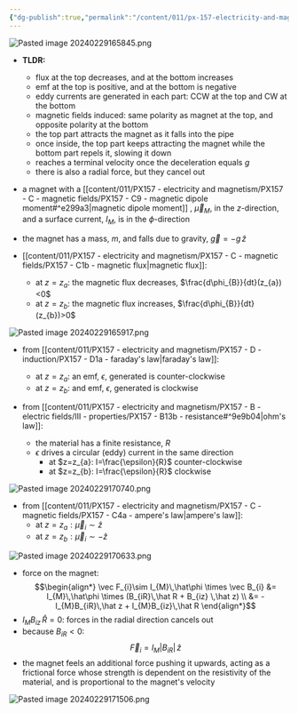 ```yaml
---
{"dg-publish":true,"permalink":"/content/011/px-157-electricity-and-magnetism/px-157-d-induction/px-157-d1f-a-falling-magnet-in-a-pipe/","created":"2024-10-01T18:27:10.235+01:00","updated":"2024-11-26T20:10:44.174+00:00"}
---
```


![Pasted image 20240229165845.png](/img/user/pics/Pasted%20image%2020240229165845.png)
- **TLDR:** 
	- flux at the top decreases, and at the bottom increases
	- emf at the top is positive, and at the bottom is negative
	- eddy currents are generated in each part: CCW at the top and CW at the bottom
	- magnetic fields induced: same polarity as magnet at the top, and opposite polarity at the bottom
	- the top part attracts the magnet as it falls into the pipe
	- once inside, the top part keeps attracting the magnet while the bottom part repels it, slowing it down
	- reaches a terminal velocity once the deceleration equals $g$
	- there is also a radial force, but they cancel out

- a magnet with a [[content/011/PX157 - electricity and magnetism/PX157 - C - magnetic fields/PX157 - C9 - magnetic dipole moment#^e299a3\|magnetic dipole moment]] , $\vec\mu_{M}$, in the $z$-direction, and a surface current, $I_{M}$, is in the $\phi$-direction
- the magnet has a mass, $m$, and falls due to gravity, $\vec g = -g\,\hat z$

- [[content/011/PX157 - electricity and magnetism/PX157 - C - magnetic fields/PX157 - C1b - magnetic flux\|magnetic flux]]:
	- at $z=z_{a}:$ the magnetic flux decreases, $\frac{d\phi_{B}}{dt}(z_{a})<0$ 
	- at $z=z_{b}:$ the magnetic flux increases, $\frac{d\phi_{B}}{dt}(z_{b})>0$ 

![Pasted image 20240229165917.png](/img/user/pics/Pasted%20image%2020240229165917.png)
- from [[content/011/PX157 - electricity and magnetism/PX157 - D - induction/PX157 - D1a - faraday's law\|faraday's law]]: 
	- at $z=z_{a}:$ an emf, $\epsilon$, generated is counter-clockwise
	- at $z=z_{b}:$ and emf, $\epsilon$, generated is clockwise

- from [[content/011/PX157 - electricity and magnetism/PX157 - B - electric fields/III - properties/PX157 - B13b - resistance#^9e9b04\|ohm's law]]:
	- the material has a finite resistance, $R$
	- $\epsilon$ drives a circular (eddy) current in the same direction
		- at $z=z_{a}: I=\frac{\epsilon}{R}$ counter-clockwise
		- at $z=z_{b}: I=\frac{\epsilon}{R}$ clockwise

![Pasted image 20240229170740.png](/img/user/pics/Pasted%20image%2020240229170740.png)
- from [[content/011/PX157 - electricity and magnetism/PX157 - C - magnetic fields/PX157 - C4a - ampere's law\|ampere's law]]:
	- at $z=z_{a}: \vec\mu_{i} \sim \hat z$
	- at $z=z_{b}: \vec\mu_{i} \sim -\hat z$

![Pasted image 20240229170633.png](/img/user/pics/Pasted%20image%2020240229170633.png)
- force on the magnet:
$$\begin{align*}
	\vec F_{i}\sim I_{M}\,\hat\phi \times \vec B_{i} &= I_{M}\,\hat\phi \times (B_{iR}\,\hat R + B_{iz} \,\hat z) \\
	&= -I_{M}B_{iR}\,\hat z + I_{M}B_{iz}\,\hat R
\end{align*}$$
- $I_{M}B_{iz}\,\hat R=0:$ forces in the radial direction cancels out 
- because $B_{iR}<0:$
$$
\vec F_{i}= I_{M}|B_{iR}|\,\hat z
$$
- the magnet feels an additional force pushing it upwards, acting as a frictional force whose strength is dependent on the resistivity of the material, and is proportional to the magnet's velocity

![Pasted image 20240229171506.png](/img/user/pics/Pasted%20image%2020240229171506.png)

